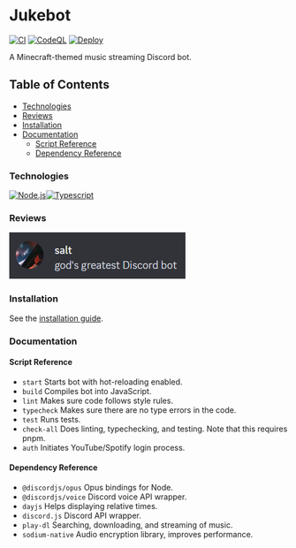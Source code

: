 # Jukebot <!-- omit in toc -->

[![CI](https://github.com/NachoToast/Jukebot/actions/workflows/node.js.ci.yml/badge.svg)](https://github.com/NachoToast/Jukebot/actions/workflows/node.js.ci.yml)
[![CodeQL](https://github.com/NachoToast/Jukebot/actions/workflows/codeql-analysis.yml/badge.svg)](https://github.com/NachoToast/Jukebot/actions/workflows/codeql-analysis.yml)
[![Deploy](https://github.com/NachoToast/Jukebot/actions/workflows/deploy.yml/badge.svg)](https://github.com/NachoToast/Jukebot/actions/workflows/deploy.yml)

A Minecraft-themed music streaming Discord bot.

## Table of Contents <!-- omit in toc -->

- [Technologies](#technologies)
- [Reviews](#reviews)
- [Installation](#installation)
- [Documentation](#documentation)
  - [Script Reference](#script-reference)
  - [Dependency Reference](#dependency-reference)

### Technologies

<div style="display: flex">

  <a href="https://nodejs.org/">
  <img alt="Node.js" src="https://img.shields.io/badge/Node.js-43853D?style=for-the-badge&logo=node.js&logoColor=white" />
  </a>

  <a href="https://www.typescriptlang.org/">
  <img alt="Typescript" src="https://img.shields.io/badge/TypeScript-007ACC?style=for-the-badge&logo=typescript&logoColor=white" />
  </a>

</div>

### Reviews

![image](./.github/docs/Review0.png)


### Installation

See the [installation guide](.github/docs/installationGuide.md).

### Documentation

#### Script Reference

-   `start` Starts bot with hot-reloading enabled.
-   `build` Compiles bot into JavaScript.
-   `lint` Makes sure code follows style rules.
-   `typecheck` Makes sure there are no type errors in the code.
-   `test` Runs tests.
-   `check-all` Does linting, typechecking, and testing. Note that this requires pnpm.
-   `auth` Initiates YouTube/Spotify login process.

#### Dependency Reference

-   `@discordjs/opus` Opus bindings for Node.
-   `@discordjs/voice` Discord voice API wrapper.
-   `dayjs` Helps displaying relative times.
-   `discord.js` Discord API wrapper.
-   `play-dl` Searching, downloading, and streaming of music.
-   `sodium-native` Audio encryption library, improves performance.

